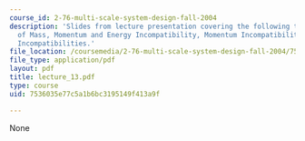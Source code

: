 ```yaml
---
course_id: 2-76-multi-scale-system-design-fall-2004
description: 'Slides from lecture presentation covering the following topics: Principles
  of Mass, Momentum and Energy Incompatibility, Momentum Incompatibilities, Energy
  Incompatibilities.'
file_location: /coursemedia/2-76-multi-scale-system-design-fall-2004/7536035e77c5a1b6bc3195149f413a9f_lecture_13.pdf
file_type: application/pdf
layout: pdf
title: lecture_13.pdf
type: course
uid: 7536035e77c5a1b6bc3195149f413a9f

---
```

None